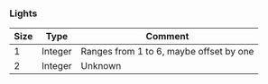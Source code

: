 ### Lights

Size|Type|Comment
-|-|-
1|Integer|Ranges from 1 to 6, maybe offset by one
2|Integer|Unknown

